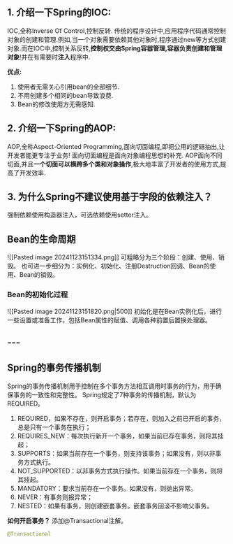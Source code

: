 ## 1. 介绍一下Spring的IOC:
IOC,全称Inverse Of Control,控制反转.
传统的程序设计中,应用程序代码通常控制对象的创建和管理.例如,当一个对象需要依赖其他对象时,程序通过new等方式创建对象.而在IOC中,控制关系反转,**控制权交由Spring容器管理,容器负责创建和管理对象**!并在有需要时**注入**程序中.

**优点:**
1. 使用者无需关心引用bean的全部细节.
2. 不用创建多个相同的bean导致浪费.
3. Bean的修改使用方无需感知.

## 2. 介绍一下Spring的AOP:
AOP,全称Aspect-Oriented Programming,面向切面编程,即把公用的逻辑抽出,让开发者能更专注于业务!
面向切面编程是面向对象编程思想的补充. AOP面向不同切面,并且**一个切面可以横跨多个类和对象操作**,极大地丰富了开发者的使用方式,提高了开发效率.


## 3. 为什么Spring不建议使用基于字段的依赖注入？
强制依赖使用构造器注入，可选依赖使用setter注入。

## Bean的生命周期
![[Pasted image 20241123151334.png]]
可粗略分为三个阶段：创建、使用、销毁。
也可进一步细分为：实例化、初始化、注册Destruction回调、Bean的使用、Bean的销毁。


### Bean的初始化过程
![[Pasted image 20241123151820.png|500]]
初始化是在Bean实例化后，进行一些设置或准备工作，包括Bean属性的赋值、调用各种前置后置换处理器。

## ---
## Spring的事务传播机制
Spring的事务传播机制用于控制在多个事务方法相互调用时事务的行为，用于确保事务的一致性和完整性。
Spring规定了7种事务的传播机制，默认为REQUIRED。
1. REQUIRED，如果不存在，则开启事务；若存在，则加入之前已开启的事务，总是只有一个事务在执行；
2. REQUIRES_NEW：每次执行新开一个事务，如果当前已存在事务，则将其挂起；
3. SUPPORTS：如果当前存在一个事务，则支持该事务；如果没有，则以非事务方式执行。
4. NOT_SUPPORTED：以非事务方式执行操作。如果当前存在一个事务，则将其挂起。
5. MANDATORY：要求当前存在一个事务。如果没有，则抛出异常。
6. NEVER：有事务则报异常；
7. NESTED：如果有事务，则创建嵌套事务。嵌套事务回滚不影响父事务。

**如何开启事务？**
添加@Transactional注解。
```java
@Transactional
```
